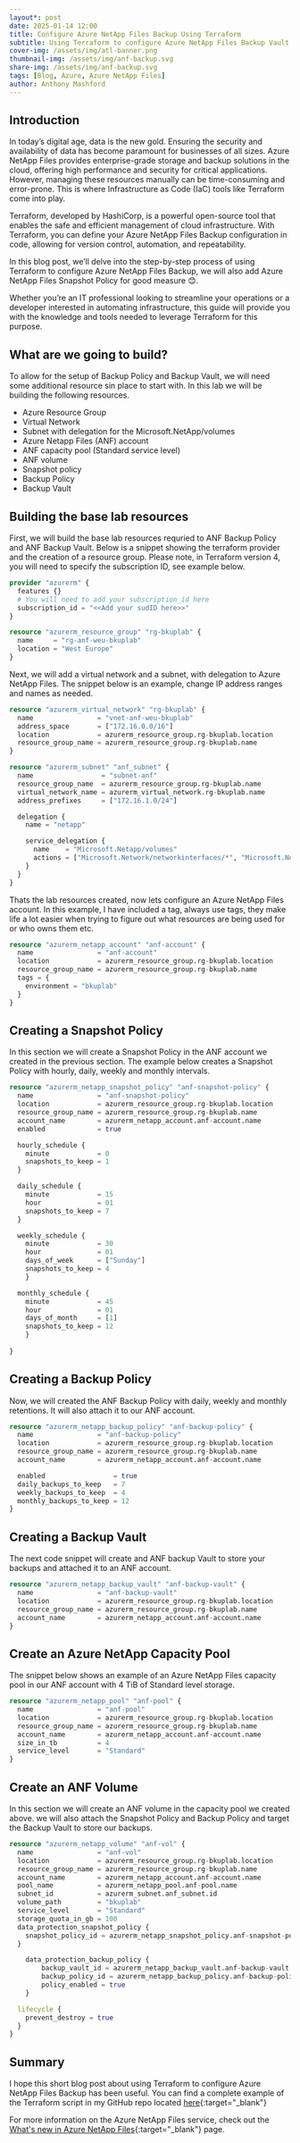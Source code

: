 ```yaml
---
layout*: post
date: 2025-01-14 12:00
title: Configure Azure NetApp Files Backup Using Terraform
subtitle: Using Terraform to configure Azure NetApp Files Backup Vault & Backup Policy
cover-img: /assets/img/atl-banner.png
thumbnail-img: /assets/img/anf-backup.svg
share-img: /assets/img/anf-backup.svg
tags: [Blog, Azure, Azure NetApp Files]
author: Anthony Mashford
---
```


## Introduction

In today’s digital age, data is the new gold. Ensuring the security and availability of data has become paramount for businesses of all sizes. Azure NetApp Files provides enterprise-grade storage and backup solutions in the cloud, offering high performance and security for critical applications. However, managing these resources manually can be time-consuming and error-prone. This is where Infrastructure as Code (IaC) tools like Terraform come into play.

Terraform, developed by HashiCorp, is a powerful open-source tool that enables the safe and efficient management of cloud infrastructure. With Terraform, you can define your Azure NetApp Files Backup configuration in code, allowing for version control, automation, and repeatability.

In this blog post, we’ll delve into the step-by-step process of using Terraform to configure Azure NetApp Files Backup, we will also add Azure NetApp Files Snapshot Policy for good measure 😊. 

Whether you’re an IT professional looking to streamline your operations or a developer interested in automating infrastructure, this guide will provide you with the knowledge and tools needed to leverage Terraform for this purpose.

## What are we going to build?

To allow for the setup of Backup Policy and Backup Vault, we will need some additional resource sin place to start with. In this lab we will be building the following resources.

- Azure Resource Group
- Virtual Network
- Subnet with delegation for the Microsoft.NetApp/volumes
- Azure Netapp Files (ANF) account
- ANF capacity pool (Standard service level)
- ANF volume
- Snapshot policy
- Backup Policy
- Backup Vault

## Building the base lab resources

First, we will build the base lab resources requried to ANF Backup Policy and ANF Backup Vault. Below is a snippet showing the terraform provider and the creation of a resource group. Please note, in Terraform version 4, you will need to specify the subscription ID, see example below.

~~~Terraform
provider "azurerm" {
  features {}
  # You will need to add your subscription_id here
  subscription_id = "<<Add your sudID here>>"
}

resource "azurerm_resource_group" "rg-bkuplab" {
  name     = "rg-anf-weu-bkuplab"
  location = "West Europe"
}
~~~

Next, we will add a virtual network and a subnet, with delegation to Azure NetApp Files. The snippet below is an example, change IP address ranges and names as needed.

~~~Terraform
resource "azurerm_virtual_network" "rg-bkuplab" {
  name                = "vnet-anf-weu-bkuplab"
  address_space       = ["172.16.0.0/16"]
  location            = azurerm_resource_group.rg-bkuplab.location
  resource_group_name = azurerm_resource_group.rg-bkuplab.name
}

resource "azurerm_subnet" "anf_subnet" {
  name                 = "subnet-anf"
  resource_group_name  = azurerm_resource_group.rg-bkuplab.name
  virtual_network_name = azurerm_virtual_network.rg-bkuplab.name
  address_prefixes     = ["172.16.1.0/24"]

  delegation {
    name = "netapp"

    service_delegation {
      name    = "Microsoft.Netapp/volumes"
      actions = ["Microsoft.Network/networkinterfaces/*", "Microsoft.Network/virtualNetworks/subnets/join/action"]
    }
  }
}
~~~

Thats the lab resources created, now lets configure an Azure NetApp Files account. In this example, I have included a tag, always use tags, they make life a lot easier when trying to figure out what resources are being used for or who owns them etc.

~~~Terraform
resource "azurerm_netapp_account" "anf-account" {
  name                = "anf-account"
  location            = azurerm_resource_group.rg-bkuplab.location
  resource_group_name = azurerm_resource_group.rg-bkuplab.name
  tags = {
    environment = "bkuplab"
  }
}
~~~

## Creating a Snapshot Policy

In this section we will create a Snapshot Policy in the ANF account we created in the previous section. The example below creates a Snapshot Policy with hourly, daily, weekly and monthly intervals.

~~~Terraform
resource "azurerm_netapp_snapshot_policy" "anf-snapshot-policy" {
  name                = "anf-snapshot-policy"
  location            = azurerm_resource_group.rg-bkuplab.location
  resource_group_name = azurerm_resource_group.rg-bkuplab.name
  account_name        = azurerm_netapp_account.anf-account.name
  enabled             = true

  hourly_schedule {
    minute            = 0
    snapshots_to_keep = 1
  }

  daily_schedule {
    minute            = 15
    hour              = 01
    snapshots_to_keep = 7
  }

  weekly_schedule {
    minute            = 30
    hour              = 01
    days_of_week      = ["Sunday"]
    snapshots_to_keep = 4
    }

  monthly_schedule {
    minute            = 45
    hour              = 01
    days_of_month     = [1]
    snapshots_to_keep = 12
    }
  
}
~~~

## Creating a Backup Policy

Now, we will created the ANF Backup Policy with daily, weekly and monthly retentions. It will also attach it to our ANF account.

~~~Terraform
resource "azurerm_netapp_backup_policy" "anf-backup-policy" {
  name                = "anf-backup-policy"
  location            = azurerm_resource_group.rg-bkuplab.location
  resource_group_name = azurerm_resource_group.rg-bkuplab.name
  account_name        = azurerm_netapp_account.anf-account.name

  enabled                 = true
  daily_backups_to_keep   = 7
  weekly_backups_to_keep  = 4
  monthly_backups_to_keep = 12
}
~~~

## Creating a Backup Vault

The next code snippet will create and ANF backup Vault to store your backups and attached it to an ANF account.

~~~Terraform
resource "azurerm_netapp_backup_vault" "anf-backup-vault" {
  name                = "anf-backup-vault"
  location            = azurerm_resource_group.rg-bkuplab.location
  resource_group_name = azurerm_resource_group.rg-bkuplab.name
  account_name        = azurerm_netapp_account.anf-account.name
}
~~~

## Create an Azure NetApp Capacity Pool

The snippet below shows an example of an Azure NetApp Files capacity pool in our ANF account with 4 TiB of Standard level storage.

~~~Terraform
resource "azurerm_netapp_pool" "anf-pool" {
  name                = "anf-pool"
  location            = azurerm_resource_group.rg-bkuplab.location
  resource_group_name = azurerm_resource_group.rg-bkuplab.name
  account_name        = azurerm_netapp_account.anf-account.name
  size_in_tb          = 4
  service_level       = "Standard"
}
~~~

## Create an ANF Volume

In this section we will create an ANF volume in the capacity pool we created above. we will also attach the Snapshot Policy and Backup Policy and target the Backup Vault to store our backups.

~~~Terraform
resource "azurerm_netapp_volume" "anf-vol" {
  name                = "anf-vol"
  location            = azurerm_resource_group.rg-bkuplab.location
  resource_group_name = azurerm_resource_group.rg-bkuplab.name
  account_name        = azurerm_netapp_account.anf-account.name
  pool_name           = azurerm_netapp_pool.anf-pool.name
  subnet_id           = azurerm_subnet.anf_subnet.id
  volume_path         = "bkuplab"
  service_level       = "Standard"
  storage_quota_in_gb = 100
  data_protection_snapshot_policy {
    snapshot_policy_id = azurerm_netapp_snapshot_policy.anf-snapshot-policy.id
  }

    data_protection_backup_policy {
        backup_vault_id = azurerm_netapp_backup_vault.anf-backup-vault.id
        backup_policy_id = azurerm_netapp_backup_policy.anf-backup-policy.id
        policy_enabled = true   
    }

  lifecycle {
    prevent_destroy = true
  }
}
~~~

## Summary

I hope this short blog post about using Terraform to configure Azure NetApp Files Backup has been useful. You can find a complete example of the Terraform script in my GitHub repo located [here](https://github.com/anthonymashford/Terraform-Examples/blob/c29c099a9beea079ff666a4c4a7bc870f93173e4/TF-Creating%20Azure%20NetApp%20Files%20Backup%20Vault%20and%20Backup%20Policy/main.tf){:target="_blank"}

For more information on the Azure NetApp Files service, check out the [What's new in Azure NetApp Files](https://learn.microsoft.com/en-us/azure/azure-netapp-files/whats-new){:target="_blank"} page.